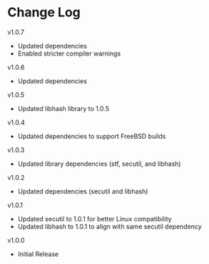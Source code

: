 # Change Log

v1.0.7

- Updated dependencies
- Enabled stricter compiler warnings

v1.0.6

- Updated dependencies

v1.0.5

- Updated libhash library to 1.0.5

v1.0.4

- Updated dependencies to support FreeBSD builds

v1.0.3

- Updated library dependencies (stf, secutil, and libhash)

v1.0.2

- Updated dependencies (secutil and libhash)

v1.0.1

- Updated secutil to 1.0.1 for better Linux compatibility
- Updated libhash to 1.0.1 to align with same secutil dependency

v1.0.0

- Initial Release

